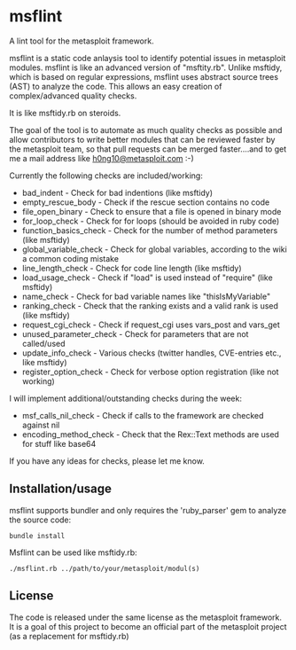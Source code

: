 msflint
=======

A lint tool for the metasploit framework.

msflint is a static code anlaysis tool to identify potential issues in metasploit modules. msflint is like an advanced
version of "msftity.rb". Unlike msftidy, which is based on regular expressions, msflint uses abstract source trees (AST) to 
analyze the code. This allows an easy creation of complex/advanced quality checks.

It is like msftidy.rb on steroids.

The goal of the tool is to automate as much quality checks as possible and allow contributors to write better modules
that can be reviewed faster by the metasploit team, so that pull requests can be merged faster....and to get me a 
mail address like h0ng10@metasploit.com :-)


Currently the following checks are included/working:

- bad_indent - Check for bad indentions (like msftidy)
- empty_rescue_body - Check if the rescue section contains no code
- file_open_binary - Check to ensure that a file is opened in binary mode
- for_loop_check - Check for for loops (should be avoided in ruby code)
- function_basics_check - Check for the number of method parameters (like msftidy)
- global_variable_check - Check for global variables, according to the wiki a common coding mistake  
- line_length_check - Check for code line length (like msftidy)
- load_usage_check - Check if "load" is used instead of "require" (like msftidy)
- name_check - Check for bad variable names like "thisIsMyVariable" 
- ranking_check - Check that the ranking exists and a valid rank is used (like msftidy)
- request_cgi_check - Check if request_cgi uses vars_post and vars_get
- unused_parameter_check - Check for parameters that are not called/used
- update_info_check - Various checks (twitter handles, CVE-entries etc., like msftidy)
- register_option_check - Check for verbose option registration (like not working)

I will implement additional/outstanding checks during the week:
- msf_calls_nil_check - Check if calls to the framework are checked against nil
- encoding_method_check - Check that the Rex::Text methods are used for stuff like base64

If you have any ideas for checks, please let me know.

## Installation/usage
msflint supports bundler and only requires the 'ruby_parser' gem to analyze the source code:

```
bundle install
```

Msflint can be used like msftidy.rb:

```
./msflint.rb ../path/to/your/metasploit/modul(s)
```

## License

The code is released under the same license as the metasploit framework. It is a goal of this project to become
an official part of the metasploit project (as a replacement for msftidy.rb)

